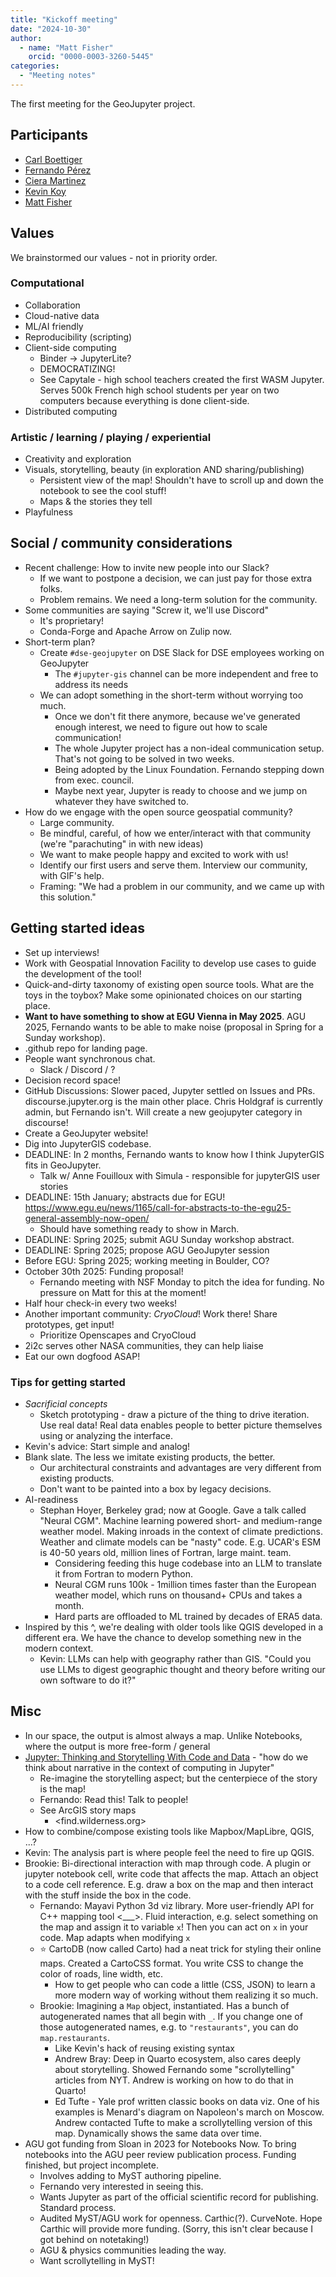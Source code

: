```yaml
---
title: "Kickoff meeting"
date: "2024-10-30"
author:
  - name: "Matt Fisher"
    orcid: "0000-0003-3260-5445"
categories:
  - "Meeting notes"
---
```


The first meeting for the GeoJupyter project.


## Participants

* [Carl Boettiger](https://github.com/cboettig)
* [Fernando Pérez](https://github.com/fperez)
* [Ciera Martinez](https://github.com/iamciera)
* [Kevin Koy](https://github.com/kevkoy)
* [Matt Fisher](https://github.com/mfisher87)


## Values

We brainstormed our values - not in priority order.


### Computational

* Collaboration
* Cloud-native data
* ML/AI friendly
* Reproducibility (scripting)
* Client-side computing
  * Binder -> JupyterLite?
  * DEMOCRATIZING!
  * See Capytale - high school teachers created the first WASM Jupyter. Serves 500k
    French high school students per year on two computers because everything is done
    client-side.
* Distributed computing


### Artistic / learning / playing / experiential

* Creativity and exploration
* Visuals, storytelling, beauty (in exploration AND sharing/publishing)
  * Persistent view of the map! Shouldn't have to scroll up and down the notebook to see
    the cool stuff!
  * Maps & the stories they tell
* Playfulness


## Social / community considerations

* Recent challenge: How to invite new people into our Slack?
  * If we want to postpone a decision, we can just pay for those extra folks.
  * Problem remains. We need a long-term solution for the community.
* Some communities are saying "Screw it, we'll use Discord"
  * It's proprietary!
  * Conda-Forge and Apache Arrow on Zulip now.
* Short-term plan?
  * Create `#dse-geojupyter` on DSE Slack for DSE employees working on GeoJupyter
    * The `#jupyter-gis` channel can be more independent and free to address its needs
  * We can adopt something in the short-term without worrying too much.
    * Once we don't fit there anymore, because we've generated enough interest, we need to
      figure out how to scale communication!
    * The whole Jupyter project has a non-ideal communication setup. That's not going to
      be solved in two weeks.
    * Being adopted by the Linux Foundation. Fernando stepping down from exec. council.
    * Maybe next year, Jupyter is ready to choose and we jump on whatever they have
      switched to.
* How do we engage with the open source geospatial community?
  * Large community.
  * Be mindful, careful, of how we enter/interact with that community (we're
    "parachuting" in with new ideas)
  * We want to make people happy and excited to work with us!
  * Identify our first users and serve them. Interview our community, with GIF's help.
  * Framing: "We had a problem in our community, and we came up with this solution."


## Getting started ideas

* Set up interviews!
* Work with Geospatial Innovation Facility to develop use cases to guide the development
  of the tool!
* Quick-and-dirty taxonomy of existing open source tools. What are the toys in the
  toybox? Make some opinionated choices on our starting place.
* **Want to have something to show at EGU Vienna in May 2025**. AGU 2025, Fernando wants
  to be able to make noise (proposal in Spring for a Sunday workshop).
* .github repo for landing page.
* People want synchronous chat.
  * Slack / Discord / ?
* Decision record space!
* GitHub Discussions: Slower paced, Jupyter settled on Issues and PRs.
  discourse.jupyter.org is the main other place. Chris Holdgraf is currently admin, but
  Fernando isn't. Will create a new geojupyter category in discourse!
* Create a GeoJupyter website!
* Dig into JupyterGIS codebase.
* DEADLINE: In 2 months, Fernando wants to know how I think JupyterGIS fits in
  GeoJupyter.
  * Talk w/ Anne Fouilloux with Simula - responsible for jupyterGIS user stories
* DEADLINE: 15th January; abstracts due for EGU!
  https://www.egu.eu/news/1165/call-for-abstracts-to-the-egu25-general-assembly-now-open/
  * Should have something ready to show in March.
* DEADLINE: Spring 2025; submit AGU Sunday workshop abstract.
* DEADLINE: Spring 2025; propose AGU GeoJupyter session
* Before EGU: Spring 2025; working meeting in Boulder, CO?
* October 30th 2025: Funding proposal!
  * Fernando meeting with NSF Monday to pitch the idea for funding. No pressure on Matt
    for this at the moment!
* Half hour check-in every two weeks!
* Another important community: _CryoCloud_! Work there! Share prototypes, get input!
  * Prioritize Openscapes and CryoCloud
* 2i2c serves other NASA communities, they can help liaise
* Eat our own dogfood ASAP!


### Tips for getting started

* *Sacrificial concepts*
  * Sketch prototyping - draw a picture of the thing to drive iteration. Use real data!
    Real data enables people to better picture themselves using or analyzing the
    interface.
* Kevin's advice: Start simple and analog!
* Blank slate. The less we imitate existing products, the better.
  * Our architectural constraints and advantages are very different from existing
    products.
  * Don't want to be painted into a box by legacy decisions.
* AI-readiness
  * Stephan Hoyer, Berkeley grad; now at Google. Gave a talk called "Neural CGM". Machine
    learning powered short- and medium-range weather model. Making inroads in the
    context of climate predictions. Weather and climate models can be "nasty" code.
    E.g. UCAR's ESM is 40-50 years old, million lines of Fortran, large maint. team.
    * Considering feeding this huge codebase into an LLM to translate it from Fortran to
      modern Python.
    * Neural CGM runs 100k - 1million times faster than the European weather model, which
      runs on thousand+ CPUs and takes a month.
    * Hard parts are offloaded to ML trained by decades of ERA5 data.
* Inspired by this ^, we're dealing with older tools like QGIS developed in a different
  era. We have the chance to develop something new in the modern context.
  * Kevin: LLMs can help with geography rather than GIS. "Could you use LLMs to digest
    geographic thought and theory before writing our own software to do it?"


## Misc

* In our space, the output is almost always a map. Unlike Notebooks, where the output is
  more free-form / general
* [Jupyter: Thinking and Storytelling With Code and Data](https://ieeexplore.ieee.org/document/9387490) -
  "how do we think about narrative in the context of computing in Jupyter"
  * Re-imagine the storytelling aspect; but the centerpiece of the story is the map!
  * Fernando: Read this! Talk to people!
  * See ArcGIS story maps
    * <find.wilderness.org>
* How to combine/compose existing tools like Mapbox/MapLibre, QGIS, ...?
* Kevin: The analysis part is where people feel the need to fire up QGIS.
* Brookie: Bi-directional interaction with map through code. A plugin or jupyter
  notebook cell, write code that affects the map. Attach an object to a code cell
  reference. E.g. draw a box on the map and then interact with the stuff inside the box
  in the code.
  * Fernando: Mayavi Python 3d viz library. More user-friendly API for C++ mapping tool
    <___>. Fluid interaction, e.g. select something on the map and assign it to variable
    `x`! Then you can act on `x` in your code. Map adapts when modifying `x`
  * :star: CartoDB (now called Carto) had a neat trick for styling their online maps.
    Created a CartoCSS format. You write CSS to change the color of roads, line width,
    etc.
    * How to get people who can code a little (CSS, JSON) to learn a more modern way of
      working without them realizing it so much.
  * Brookie: Imagining a `Map` object, instantiated. Has a bunch of autogenerated names
    that all begin with `_`. If you change one of those autogenerated names, e.g. to
    `"restaurants"`, you can do `map.restaurants`.
    * Like Kevin's hack of reusing existing syntax
    * Andrew Bray: Deep in Quarto ecosystem, also cares deeply about storytelling.
      Showed Fernando some "scrollytelling" articles from NYT. Andrew is working on how
      to do that in Quarto!
    * Ed Tufte - Yale prof written classic books on data viz. One of his examples is
      Menard's diagram on Napoleon's march on Moscow. Andrew contacted Tufte to make a
      scrollytelling version of this map. Dynamically shows the same data over time.
* AGU got funding from Sloan in 2023 for Notebooks Now. To bring notebooks into the AGU
  peer review publication process. Funding finished, but project incomplete.
  * Involves adding to MyST authoring pipeline.
  * Fernando very interested in seeing this.
  * Wants Jupyter as part of the official scientific record for publishing. Standard
    process.
  * Audited MyST/AGU work for openness. Carthic(?). CurveNote. Hope Carthic will provide
    more funding. (Sorry, this isn't clear because I got behind on notetaking!)
  * AGU & physics communities leading the way.
  * Want scrollytelling in MyST!
